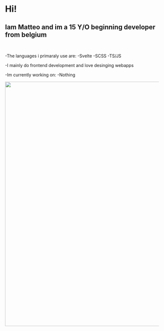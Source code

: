 <h1>Hi!</h1>
<h2>Iam Matteo and im a 15 Y/O beginning developer from belgium</h2>

<br>

-The languages i primaraly use are:
     -Svelte
     -SCSS
     -TS/JS

-I mainly do frontend development and love desinging webapps

-Im currently working on:
     -Nothing

<a href="https://github.com/ryo-ma/github-profile-trophy">
    <img width=800 src="https://github-profile-trophy.vercel.app/?username=matte0_s&column=8&theme=radical&no-frame=true"/>
</a>
